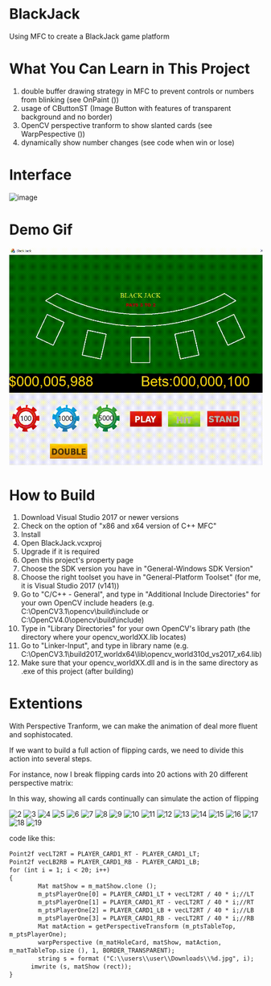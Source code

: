 # BlackJack
Using MFC to create a BlackJack game platform

# What You Can Learn in This Project
1. double buffer drawing strategy in MFC to prevent controls or numbers from blinking (see OnPaint ())
2. usage of CButtonST (Image Button with features of transparent background and no border) 
3. OpenCV perspective tranform to show slanted cards (see WarpPespective ())
4. dynamically show number changes (see code when win or lose)

# Interface
![image](https://user-images.githubusercontent.com/104763587/188288051-1a41785f-8329-4320-9ca6-277cc1948388.png)

# Demo Gif
![image](https://github.com/DennisLiu1993/BlackJack/blob/main/BlackJack/BlackJack.gif)

# How to Build
1.	Download Visual Studio 2017 or newer versions
2.	Check on the option of "x86 and x64 version of C++ MFC"
3.	Install
4.	Open BlackJack.vcxproj
5.	Upgrade if it is required
6.	Open this project's property page
7.	Choose the SDK version you have in "General-Windows SDK Version"
8.	Choose the right toolset you have in "General-Platform Toolset" (for me, it is Visual Studio 2017 (v141))
9.	Go to "C/C++ - General", and type in "Additional Include Directories" for your own OpenCV include headers (e.g. C:\OpenCV3.1\opencv\build\include or C:\OpenCV4.0\opencv\build\include)
11.	Type in "Library Directories" for your own OpenCV's library path (the directory where your opencv_worldXX.lib locates)
12.	Go to "Linker-Input", and type in library name (e.g. C:\OpenCV3.1\build2017_worldx64\lib\opencv_world310d_vs2017_x64.lib)
13.	Make sure that your opencv_worldXX.dll and is in the same directory as .exe of this project (after building)

# Extentions
With Perspective Tranform, we can make the animation of deal more fluent and sophistocated.

If we want to build a full action of flipping cards, we need to divide this action into several steps.

For instance, now I break flipping cards into 20 actions with 20 different perspective matrix:

In this way, showing all cards continually can simulate the action of flipping

![2](https://user-images.githubusercontent.com/104763587/188575917-806237ab-1918-4f6d-b32d-9834fbcf6663.jpg)
![3](https://user-images.githubusercontent.com/104763587/188575931-00db9670-9c5b-4729-9e52-c25a78f3c66a.jpg)
![4](https://user-images.githubusercontent.com/104763587/188575933-2f38e80f-93f1-47ce-b647-eda11ca15c5a.jpg)
![5](https://user-images.githubusercontent.com/104763587/188575935-768acafc-80da-4b40-9170-90207f42df79.jpg)
![6](https://user-images.githubusercontent.com/104763587/188575938-21c20297-5794-47b0-afde-7a3ca9578f23.jpg)
![7](https://user-images.githubusercontent.com/104763587/188575941-0ba6d4c4-878b-46ff-9787-0af49ab9798c.jpg)
![8](https://user-images.githubusercontent.com/104763587/188575946-f83b76e9-30fe-4042-b4c3-6ce0294fb503.jpg)
![9](https://user-images.githubusercontent.com/104763587/188575949-2068043c-8de0-488f-ac38-976a2222c869.jpg)
![10](https://user-images.githubusercontent.com/104763587/188575950-a8302702-ccef-4165-9a12-b958db2a1e8e.jpg)
![11](https://user-images.githubusercontent.com/104763587/188575954-f5a280b9-7c5b-406d-8e16-dccd10ae2c89.jpg)
![12](https://user-images.githubusercontent.com/104763587/188575957-d6e3c397-b6c8-4ab4-8309-70e47b945731.jpg)
![13](https://user-images.githubusercontent.com/104763587/188575958-c802ad1c-7fec-4e5c-9be8-0a7b0c7b2935.jpg)
![14](https://user-images.githubusercontent.com/104763587/188575959-7d224321-7d85-4a44-81f8-d29363e1cb51.jpg)
![15](https://user-images.githubusercontent.com/104763587/188575960-527780cd-ebda-4894-864d-272248e6160c.jpg)
![16](https://user-images.githubusercontent.com/104763587/188575965-4bfd50f9-78b9-414c-8b61-b63acb559552.jpg)
![17](https://user-images.githubusercontent.com/104763587/188575969-f789481f-eebf-463d-bd32-12d58c762180.jpg)
![18](https://user-images.githubusercontent.com/104763587/188575973-0d93cfe8-c8bb-454d-88e8-fe7f75df4cfc.jpg)
![19](https://user-images.githubusercontent.com/104763587/188575976-ba97626a-dda2-4e39-a35a-0b0e13a1bd6c.jpg)

code like this:

```
Point2f vecLT2RT = PLAYER_CARD1_RT - PLAYER_CARD1_LT;
Point2f vecLB2RB = PLAYER_CARD1_RB - PLAYER_CARD1_LB;
for (int i = 1; i < 20; i++)
{
		Mat matShow = m_matShow.clone ();
		m_ptsPlayerOne[0] = PLAYER_CARD1_LT + vecLT2RT / 40 * i;//LT
		m_ptsPlayerOne[1] = PLAYER_CARD1_RT - vecLT2RT / 40 * i;//RT
		m_ptsPlayerOne[2] = PLAYER_CARD1_LB + vecLT2RT / 40 * i;//LB
		m_ptsPlayerOne[3] = PLAYER_CARD1_RB - vecLT2RT / 40 * i;//RB
		Mat matAction = getPerspectiveTransform (m_ptsTableTop, m_ptsPlayerOne);
		warpPerspective (m_matHoleCard, matShow, matAction, m_matTableTop.size (), 1, BORDER_TRANSPARENT);
		string s = format ("C:\\users\\user\\Downloads\\%d.jpg", i);
	  imwrite (s, matShow (rect));
}
```
